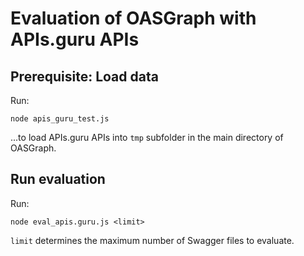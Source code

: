# Evaluation of OASGraph with APIs.guru APIs

## Prerequisite: Load data
Run:
```
node apis_guru_test.js
```
...to load APIs.guru APIs into `tmp` subfolder in the main directory of OASGraph.

## Run evaluation
Run:
```
node eval_apis.guru.js <limit>
```

`limit` determines the maximum number of Swagger files to evaluate.
